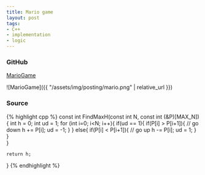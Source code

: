 ```yaml
---
title: Mario game
layout: post
tags:
- C++
- implementation
- logic
---
```


### GitHub
[MarioGame](https://github.com/coolwindjo/RefCodes/blob/master/AlgoGuruProject/Done/MarioGame "MarioGame")

![MarioGame]({{ "/assets/img/posting/mario.png" | relative_url }})

### Source
{% highlight cpp %}
const int FindMaxH(const int N, const int (&P)[MAX_N])
{
	int h = 0;
	int ud = 1;	
	for (int i=0; i<N; i++){
		if(ud == 1){
			if(P[i] > P[i+1]){
				// go down
				h += P[i];
				ud = -1;
			}
		}
		else{
			if(P[i] < P[i+1]){
				// go up
				h -= P[i];
				ud = 1;
			}
		}	
	}
	
	return h;
}
{% endhighlight %}